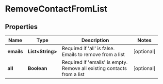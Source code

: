 
# RemoveContactFromList

## Properties
Name | Type | Description | Notes
------------ | ------------- | ------------- | -------------
**emails** | **List&lt;String&gt;** | Required if &#39;all&#39; is false. Emails to remove from a list |  [optional]
**all** | **Boolean** | Required if &#39;emails&#39; is empty. Remove all existing contacts from a list |  [optional]



